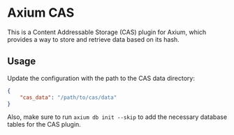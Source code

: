 # Axium CAS

This is a Content Addressable Storage (CAS) plugin for Axium, which provides a way to store and retrieve data based on its hash.

## Usage

Update the configuration with the path to the CAS data directory:

```json
{
	"cas_data": "/path/to/cas/data"
}
```

Also, make sure to run `axium db init --skip` to add the necessary database tables for the CAS plugin.
